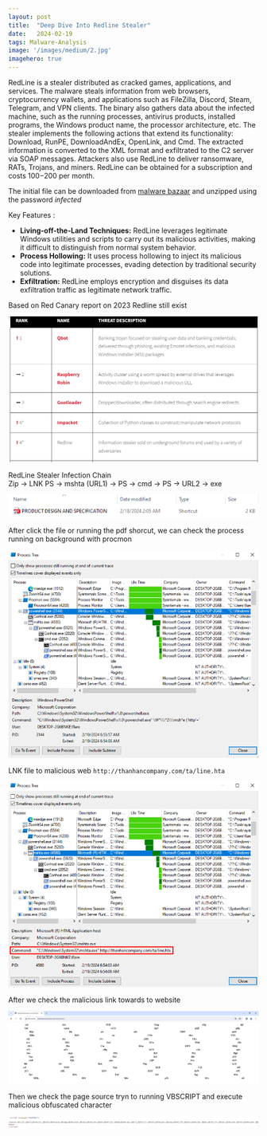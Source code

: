 ```yaml
---
layout:	post
title:	"Deep Dive Into Redline Stealer"
date:	2024-02-19
tags: Malware-Analysis
image: '/images/medium/2.jpg'
imagehero: true
---
```


RedLine is a stealer distributed as cracked games, applications, and services. The malware steals information from web browsers, cryptocurrency wallets, and applications such as FileZilla, Discord, Steam, Telegram, and VPN clients. The binary also gathers data about the infected machine, such as the running processes, antivirus products, installed programs, the Windows product name, the processor architecture, etc. The stealer implements the following actions that extend its functionality: Download, RunPE, DownloadAndEx, OpenLink, and Cmd. The extracted information is converted to the XML format and exfiltrated to the C2 server via SOAP messages. Attackers also use RedLine to deliver ransomware, RATs, Trojans, and miners. RedLine can be obtained for a subscription and costs $100-$200 per month.

The initial file can be downloaded from [malware bazaar](https://bazaar.abuse.ch/sample/3086ac8861aaccdf3dc45f3b1380b6cd70169c7d9fc16f098f5a1d08736fed61/) and unzipped using the password *infected*

Key Features : 
- **Living-off-the-Land Techniques:** RedLine leverages legitimate Windows utilities and scripts to carry out its malicious activities, making it difficult to distinguish from normal system behavior.
- **Process Hollowing:** It uses process hollowing to inject its malicious code into legitimate processes, evading detection by traditional security solutions.
- **Exfiltration:** RedLine employs encryption and disguises its data exfiltration traffic as legitimate network traffic.


Based on Red Canary report on 2023 Redline still exist 

![alt text](/images/red-canary.png)

RedLine Stealer Infection Chain <br>
Zip -> LNK PS -> mshta (URL1) -> PS -> cmd -> PS -> URL2 -> exe

![redline](/images/pdf.png)

After click the file or running the pdf shorcut, we can check the process running on background with procmon

![alt text](/images/procmon-redline.png)

LNK file to malicious web `http://thanhancompany.com/ta/line.hta`

![alt text](/images/procmonz-redline.png)

After we check the malicious link towards to website

![alt text](/images/website.png)

Then we check the page source tryn to running VBSCRIPT and execute malicious obfuscated character

![alt text](/images/char-web.png)